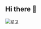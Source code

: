 ## Hi there 👋

<!--
**ghtndl/ghtndl** is a ✨ _special_ ✨ repository because its `README.md` (this file) appears on your GitHub profile.

Here are some ideas to get you started:

- 🔭 I’m currently working on ...
- 🌱 I’m currently learning ...
- 👯 I’m looking to collaborate on ...
- 🤔 I’m looking for help with ...
- 💬 Ask me about ...
- 📫 How to reach me: ...
- 😄 Pronouns: ...
- ⚡ Fun fact: ...
-->
![로고](https://capsule-render.vercel.app/api?type=soft&height=300&color=gradient&text=이수호%20입니다&descAlign=50)
